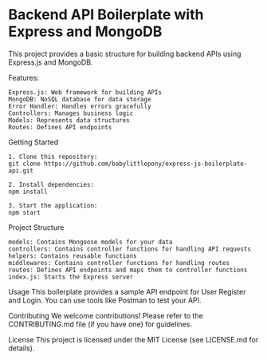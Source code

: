 # Backend API Boilerplate with Express and MongoDB

This project provides a basic structure for building backend APIs using Express.js and MongoDB.

Features:

    Express.js: Web framework for building APIs
    MongoDB: NoSQL database for data storage
    Error Handler: Handles errors gracefully
    Controllers: Manages business logic
    Models: Represents data structures
    Routes: Defines API endpoints

Getting Started

    1. Clone this repository:
    git clone https://github.com/babylittlepony/express-js-boilerplate-api.git

    2. Install dependencies:
    npm install

    3. Start the application:
    npm start

Project Structure

    models: Contains Mongoose models for your data
    controllers: Contains controller functions for handling API requests
    helpers: Contains reusable functions
    middlewares: Contains controller functions for handling routes
    routes: Defines API endpoints and maps them to controller functions
    index.js: Starts the Express server

Usage
This boilerplate provides a sample API endpoint for User Register and Login. You can use tools like Postman to test your API.

Contributing
We welcome contributions! Please refer to the CONTRIBUTING.md file (if you have one) for guidelines.

License
This project is licensed under the MIT License (see LICENSE.md for details).
